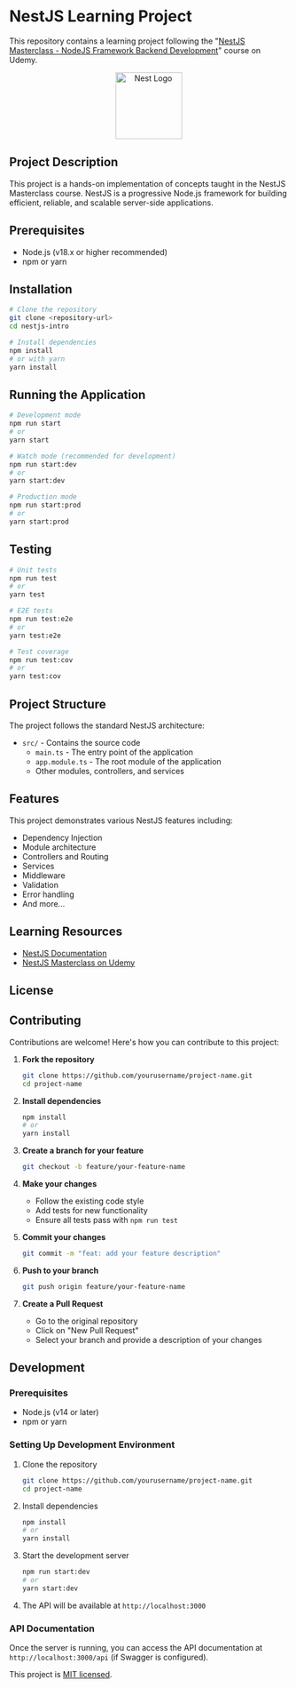 # NestJS Learning Project

This repository contains a learning project following the "[NestJS Masterclass - NodeJS Framework Backend Development](https://www.udemy.com/course/nestjs-masterclass-complete-course/)" course on Udemy.

<p align="center">
  <a href="http://nestjs.com/" target="blank"><img src="https://nestjs.com/img/logo-small.svg" width="120" alt="Nest Logo" /></a>
</p>

## Project Description

This project is a hands-on implementation of concepts taught in the NestJS Masterclass course. NestJS is a progressive Node.js framework for building efficient, reliable, and scalable server-side applications.

## Prerequisites

- Node.js (v18.x or higher recommended)
- npm or yarn

## Installation

```bash
# Clone the repository
git clone <repository-url>
cd nestjs-intro

# Install dependencies
npm install
# or with yarn
yarn install
```

## Running the Application

```bash
# Development mode
npm run start
# or
yarn start

# Watch mode (recommended for development)
npm run start:dev
# or
yarn start:dev

# Production mode
npm run start:prod
# or
yarn start:prod
```

## Testing

```bash
# Unit tests
npm run test
# or
yarn test

# E2E tests
npm run test:e2e
# or
yarn test:e2e

# Test coverage
npm run test:cov
# or
yarn test:cov
```

## Project Structure

The project follows the standard NestJS architecture:

- `src/` - Contains the source code
  - `main.ts` - The entry point of the application
  - `app.module.ts` - The root module of the application
  - Other modules, controllers, and services

## Features

This project demonstrates various NestJS features including:

- Dependency Injection
- Module architecture
- Controllers and Routing
- Services
- Middleware
- Validation
- Error handling
- And more...

## Learning Resources

- [NestJS Documentation](https://docs.nestjs.com/)
- [NestJS Masterclass on Udemy](https://www.udemy.com/course/nestjs-masterclass-complete-course/)

## License

## Contributing

Contributions are welcome! Here's how you can contribute to this project:

1. **Fork the repository**

   ```bash
   git clone https://github.com/yourusername/project-name.git
   cd project-name
   ```

2. **Install dependencies**

   ```bash
   npm install
   # or
   yarn install
   ```

3. **Create a branch for your feature**

   ```bash
   git checkout -b feature/your-feature-name
   ```

4. **Make your changes**

   - Follow the existing code style
   - Add tests for new functionality
   - Ensure all tests pass with `npm run test`

5. **Commit your changes**

   ```bash
   git commit -m "feat: add your feature description"
   ```

6. **Push to your branch**

   ```bash
   git push origin feature/your-feature-name
   ```

7. **Create a Pull Request**
   - Go to the original repository
   - Click on "New Pull Request"
   - Select your branch and provide a description of your changes

## Development

### Prerequisites

- Node.js (v14 or later)
- npm or yarn

### Setting Up Development Environment

1. Clone the repository

   ```bash
   git clone https://github.com/yourusername/project-name.git
   cd project-name
   ```

2. Install dependencies

   ```bash
   npm install
   # or
   yarn install
   ```

3. Start the development server

   ```bash
   npm run start:dev
   # or
   yarn start:dev
   ```

4. The API will be available at `http://localhost:3000`

### API Documentation

Once the server is running, you can access the API documentation at `http://localhost:3000/api` (if Swagger is configured).

This project is [MIT licensed](LICENSE).
